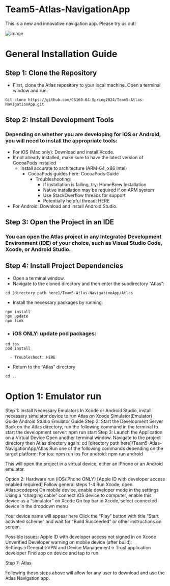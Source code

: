 # Team5-Atlas-NavigationApp

This is a new and innovative navigation app. Please try us out!

![image](https://github.com/CS160-04-Spring2024/Team5-Atlas-NavigationApp/assets/93296008/00dd4b3d-8932-4532-90d3-60f9a1625607)

# General Installation Guide
## Step 1: Clone the Repository 
- First, clone the Atlas repository to your local machine. Open a terminal window and run:
```
Git clone https://github.com/CS160-04-Spring2024/Team5-Atlas-NavigationApp.git
```

## Step 2: Install Development Tools 
### Depending on whether you are developing for iOS or Android, you will need to install the appropriate tools:

- For iOS (Mac only): Download and install Xcode.
- If not already installed, make sure to have the latest version of CocoaPods installed
    - Install accurate to architecture (ARM-64, x86 Intel)
        - CocoaPods guides here: CocoaPods Guide
            - Troubleshooting: 
                - If installation is failing, try: HomeBrew Installation
                - Native installation may be required if on ARM system
                - Use StackOverflow threads for support
                - Potentially helpful thread: HERE
- For Android: Download and install Android Studio.

## Step 3: Open the Project in an IDE 

### You can open the Atlas project in any Integrated Development Environment (IDE) of your choice, such as Visual Studio Code, Xcode, or Android Studio. 

## Step 4: Install Project Dependencies 
- Open a terminal window. 
- Navigate to the cloned directory and then enter the subdirectory “Atlas”:
```
cd [directory path here]/Team5-Atlas-NavigationApp/Atlas
```
- Install the necessary packages by running:
```
npm install
npm update
npm link
```
- ### iOS ONLY: update pod packages:
```
cd ios
pod install
```
      - Troubleshoot: HERE
  - Return to the “Atlas” directory
```
cd ..
```
# Option 1: Emulator run
Step 1: Install Necessary Emulators
In Xcode or Android Studio, install necessary simulator device to run Atlas on
Xcode Simulator(Emulator) Guide
Android Studio Emulator Guide
Step 2: Start the Development Server
Back on the Atlas directory, run the following command in the terminal to start the development server:
npm run start
Step 3: Launch the Application on a Virtual Device 
Open another terminal window. 
Navigate to the project directory then Atlas directory again:
cd [directory path here]/Team5-Atlas-NavigationApp/Atlas
Run one of the following commands depending on the target platform:
For ios: npm run ios
For android: npm run android


This will open the project in a virtual device, either an iPhone or an Android emulator.

Option 2: Hardware run (iOS/iPhone ONLY) [Apple ID with developer access enabled required]
Follow general steps 1-4
Run Xcode, open Atlas.xcodeproj
On mobile device, enable developer mode in the settings
Using a “charging cable” connect iOS device to computer, enable this device as a “simulator” on Xcode
On top bar in Xcode, select connected device in the dropdown menu

Your device name will appear here
Click the “Play” button with title “Start activated scheme” and wait for “Build Succeeded” or other instructions on screen.

Possible issues:
Apple ID with developer access not signed in on Xcode
Unverified Developer warning on mobile device (after build):
Settings→General→VPN and Device Management→ Trust application developer
Find app on device and tap to run


Step 7: Atlas

Following these steps above will allow for any user to download and use the Atlas Navigation app. 



